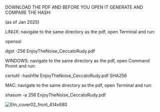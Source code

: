 DOWNLOAD THE PDF AND BEFORE YOU OPEN IT GENERATE AND COMPARE THE HASH:

(as of Jan 2025)

LINUX:
navigate to the same directory as the pdf, open Terminal and run:

openssl

dgst -256 EnjoyTheNoise_CeccatoRudy.pdf


WINDOWS: 
navigate to the same directory as the pdf, open Command Promt and run:

certutil -hashfile EnjoyTheNoise_CeccatoRudy.pdf SHA256

MAC:
navigate to the same directory as the pdf, open Terminal and run:

shasum -a 256 EnjoyTheNoise_CeccatoRudy.pdf

![Etn_cover02_front_414x680](https://github.com/user-attachments/assets/7c9a797b-8769-412a-af0a-9787c9e71cde)
